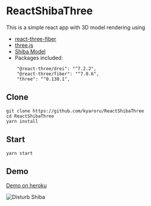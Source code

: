 # ReactShibaThree

This is a simple react app with 3D model rendering using

- [react-three-fiber](https://github.com/pmndrs/react-three-fiber)
- [three.js](https://threejs.org/docs/)
- [Shiba Model](https://sketchfab.com/3d-models/shiba-faef9fe5ace445e7b2989d1c1ece361c)
- Packages included:

```
    "@react-three/drei": "^7.2.2",
    "@react-three/fiber": "^7.0.6",
    "three": "^0.130.1",
```

## Clone

```
git clone https://github.com/kyaroru/ReactShibaThree
cd ReactShibaThree
yarn install
```

## Start

```
yarn start
```

## Demo

[Demo on heroku](https://react-shiba-three.herokuapp.com/)

![Disturb Shiba](http://g.recordit.co/18SKD3ORn5.gif)
